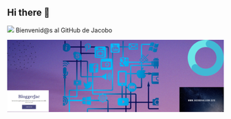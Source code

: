 ## Hi there 👋
<img src="https://media1.tenor.com/m/VjMzob_XJbgAAAAC/rock-and-roll-hand.gif" width="150"/>
Bienvenid@s al GitHub de Jacobo

![Banner de Jacobogonzalez](1.png)

<!--
**jacobogmail/jacobogmail** is a ✨ _special_ ✨ repository because its `README.md` (this file) appears on your GitHub profile.

Here are some ideas to get you started:

- 🔭 I’m currently working on ...
- 🌱 I’m currently learning ...
- 👯 I’m looking to collaborate on ...
- 🤔 I’m looking for help with ...
- 💬 Ask me about ...
- 📫 How to reach me: ...
- 😄 Pronouns: ...
- ⚡ Fun fact: ...
-->
